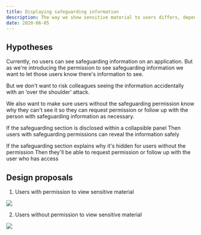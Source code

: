 ```yaml
---
title: Displaying safeguarding information
description: The way we show sensitive material to users differs, depending on whether or not they have permission to view
date: 2020-06-05
---
```


## Hypotheses

Currently, no users can see safeguarding information on an application. But as we're introducing the permission to see safeguarding information we want to let those users know there's information to see.

But we don't want to risk colleagues seeing the information accidentally with an ‘over the shoulder’ attack.

We also want to make sure users without the safeguarding permission know why they can't see it so they can request permission or follow up with the person with safeguarding information as necessary.

If the safeguarding section is disclosed within a collapsible panel
Then users with safeguarding permissions can reveal the information safely

If the safeguarding section explains why it's hidden for users without the permission
Then they'll be able to request permission or follow up with the user who has access

## Design proposals

1. Users with permission to view sensitive material

  ![](for-users-with-permission-to-view-safeguarding-information.png)

2. Users without permission to view sensitive material

  ![](for-users-without-permission-to-view-safeguarding-information.png)
